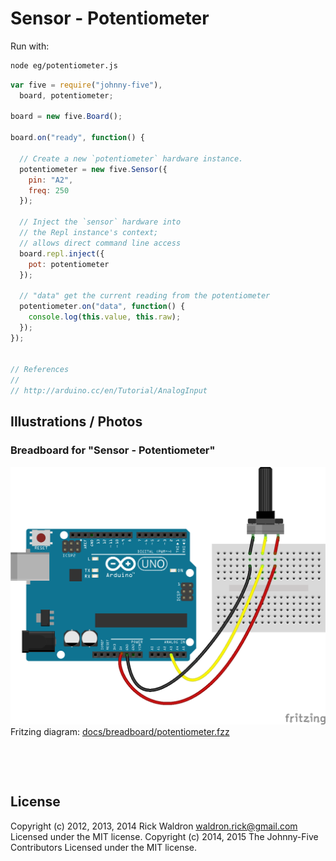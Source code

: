 <!--remove-start-->

# Sensor - Potentiometer



Run with:
```bash
node eg/potentiometer.js
```

<!--remove-end-->

```javascript
var five = require("johnny-five"),
  board, potentiometer;

board = new five.Board();

board.on("ready", function() {

  // Create a new `potentiometer` hardware instance.
  potentiometer = new five.Sensor({
    pin: "A2",
    freq: 250
  });

  // Inject the `sensor` hardware into
  // the Repl instance's context;
  // allows direct command line access
  board.repl.inject({
    pot: potentiometer
  });

  // "data" get the current reading from the potentiometer
  potentiometer.on("data", function() {
    console.log(this.value, this.raw);
  });
});


// References
//
// http://arduino.cc/en/Tutorial/AnalogInput

```


## Illustrations / Photos


### Breadboard for "Sensor - Potentiometer"



![docs/breadboard/potentiometer.png](breadboard/potentiometer.png)<br>
Fritzing diagram: [docs/breadboard/potentiometer.fzz](breadboard/potentiometer.fzz)

&nbsp;





&nbsp;

<!--remove-start-->

## License
Copyright (c) 2012, 2013, 2014 Rick Waldron <waldron.rick@gmail.com>
Licensed under the MIT license.
Copyright (c) 2014, 2015 The Johnny-Five Contributors
Licensed under the MIT license.

<!--remove-end-->
